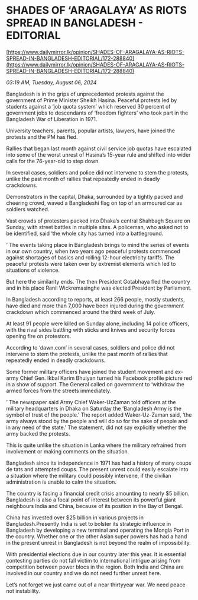 # SHADES OF  ‘ARAGALAYA’  AS RIOTS  SPREAD IN  BANGLADESH - EDITORIAL

[https://www.dailymirror.lk/opinion/SHADES-OF-ARAGALAYA-AS-RIOTS-SPREAD-IN-BANGLADESH-EDITORIAL/172-288840](https://www.dailymirror.lk/opinion/SHADES-OF-ARAGALAYA-AS-RIOTS-SPREAD-IN-BANGLADESH-EDITORIAL/172-288840)

*03:19 AM, Tuesday, August 06, 2024*

Bangladesh is in the grips of unprecedented protests against the government of Prime Minister Sheikh Hasina. Peaceful protests led by students against a ‘job quota system’ which reserved 30 percent of government jobs to descendants of ‘freedom fighters’ who took part in the Bangladesh War of Liberation in 1971.

University teachers, parents, popular artists, lawyers, have joined the protests and the PM has fled.

Rallies that began last month against civil service job quotas have escalated into some of the worst unrest of Hasina’s 15-year rule and shifted into wider calls for the 76-year-old to step down.

In several cases, soldiers and police did not intervene to stem the protests, unlike the past month of rallies that repeatedly ended in deadly crackdowns.

Demonstrators in the capital, Dhaka, surrounded by a tightly packed and cheering crowd, waved a Bangladeshi flag on top of an armoured car as soldiers watched.

Vast crowds of protesters packed into Dhaka’s central Shahbagh Square on Sunday, with street battles in multiple sites. A policeman, who asked not to be identified, said ‘the whole city has turned into a battleground.

’ The events taking place in Bangladesh brings to mind the series of events in our own country, when two years ago peaceful protests commenced against shortages of basics and rolling 12-hour electricity tariffs. The peaceful protests were taken over by extremist elements which led to situations of violence.

But here the similarity ends. The then President Gotabhaya fled the country and in his place Ranil Wickremasinghe was elected President by Parliament.

In Bangladesh according to reports, at least 266 people, mostly students, have died and more than 7,000 have been injured during the government crackdown which commenced around the third week of July.

At least 91 people were killed on Sunday alone, including 14 police officers, with the rival sides battling with sticks and knives and security forces opening fire on protestors.

According to ‘dawn.com’ in several cases, soldiers and police did not intervene to stem the protests, unlike the past month of rallies that repeatedly ended in deadly crackdowns.

Some former military officers have joined the student movement and ex-army Chief Gen. Ikbal Karim Bhuiyan turned his Facebook profile picture red in a show of support. The General called on government to ‘withdraw the armed forces from the streets immediately.

’ The newspaper said Army Chief Waker-UzZaman told officers at the military headquarters in Dhaka on Saturday the ‘Bangladesh Army is the symbol of trust of the people.’ The report added Waker-Uz-Zaman said, ‘the army always stood by the people and will do so for the sake of people and in any need of the state.’ The statement, did not say explicitly whether the army backed the protests.

This is quite unlike the situation in Lanka where the military refrained from involvement or making comments on the situation.

Bangladesh since its independence in 1971 has had a history of many coups de tats and attempted coups. The present unrest could easily escalate into a situation where the military could possibly intervene, if the civilian administration is unable to calm the situation.

The country is facing a financial credit crisis amounting to nearly $5 billion. Bangladesh is also a focal point of interest between its powerful giant neighbours India and China, because of its position in the Bay of Bengal.

China has invested over $25 billion in various projects in Bangladesh.Presently India is set to bolster its strategic influence in Bangladesh by developing a new terminal and operating the Mongla Port in the country. Whether one or the other Asian super powers has had a hand in the present unrest in Bangladesh is not beyond the realm of impossibility.

With presidential elections due in our country later this year. It is essential contesting parties do not fall victim to international intrigue arising from competition between power blocs in the region. Both India and China are involved in our country and we do not need further unrest here.

Let’s not forget we just came out of a near thirtyyear war. We need peace not instability.

